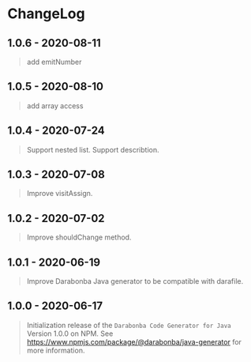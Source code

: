 # ChangeLog

## 1.0.6 - 2020-08-11

> add emitNumber

## 1.0.5 - 2020-08-10

> add array access

## 1.0.4 - 2020-07-24

> Support nested list.
> Support describtion.

## 1.0.3 - 2020-07-08

> Improve visitAssign.

## 1.0.2 - 2020-07-02

> Improve shouldChange method.

## 1.0.1 - 2020-06-19

> Improve Darabonba Java generator to be compatible with darafile.

## 1.0.0 - 2020-06-17

> Initialization release of the `Darabonba Code Generator for Java` Version 1.0.0 on NPM.
> See <https://www.npmjs.com/package/@darabonba/java-generator> for more information.